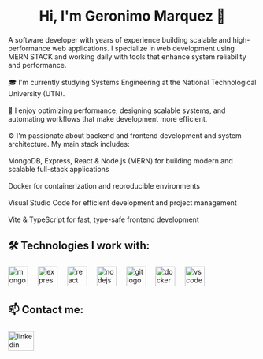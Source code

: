<h1 align="center">Hi, I'm Geronimo Marquez 👋</h1>

###

<p align="left">A software developer with  years of experience building scalable and high-performance web applications. I specialize in web development using MERN STACK and working daily with tools that enhance system reliability and performance.<br><br>🎓 I'm currently studying Systems Engineering at the National Technological University (UTN).<br><br>🎯 I enjoy optimizing performance, designing scalable systems, and automating workflows that make development more efficient.<br><br>⚙️ I'm passionate about backend and frontend development and system architecture. My main stack includes:<br><br>MongoDB, Express, React & Node.js (MERN) for building modern and scalable full-stack applications<br><br>Docker for containerization and reproducible environments<br><br>Visual Studio Code for efficient development and project management<br><br>Vite & TypeScript for fast, type-safe frontend development</p>

###

<h2 align="left">🛠️ Technologies I work with:</h2>

###

<div align="left">
  <img src="https://cdn.jsdelivr.net/gh/devicons/devicon/icons/mongodb/mongodb-plain-wordmark.svg" height="40" alt="mongodb logo"  />
  <img width="12" />
  <img src="https://cdn.jsdelivr.net/gh/devicons/devicon/icons/express/express-original.svg" height="40" alt="express logo"  />
  <img width="12" />
  <img src="https://cdn.jsdelivr.net/gh/devicons/devicon/icons/react/react-original-wordmark.svg" height="40" alt="react logo"  />
  <img width="12" />
  <img src="https://cdn.jsdelivr.net/gh/devicons/devicon/icons/nodejs/nodejs-plain-wordmark.svg" height="40" alt="nodejs logo"  />
  <img width="12" />
  <img src="https://cdn.jsdelivr.net/gh/devicons/devicon/icons/git/git-plain-wordmark.svg" height="40" alt="git logo"  />
  <img width="12" />
  <img src="https://cdn.jsdelivr.net/gh/devicons/devicon/icons/docker/docker-plain-wordmark.svg" height="40" alt="docker logo"  />
  <img width="12" />
  <img src="https://cdn.jsdelivr.net/gh/devicons/devicon/icons/vscode/vscode-original-wordmark.svg" height="40" alt="vscode logo"  />
</div>

###

<h2 align="left">📫 Contact me:</h2>

###

<div align="left">
  <a href="https://www.linkedin.com/in/geronimo-marquez-27b353294/" target="_blank">
    <img src="https://raw.githubusercontent.com/maurodesouza/profile-readme-generator/master/src/assets/icons/social/linkedin/default.svg" width="52" height="40" alt="linkedin logo"  />
  </a>
</div>

###
